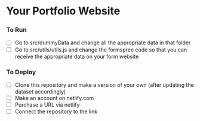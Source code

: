 # Your Portfolio Website

### To Run

- [ ] Go to src/dummyData and change all the appropriate data in that folder
- [ ] Go to src/utils/utils.js and change the formspree code so that you can receive the appropriate data on your form website

### To Deploy

- [ ] Clone this repository and make a version of your own (after updating the dataset accordingly)
- [ ] Make an account on netlify.com
- [ ] Purchase a URL via netlify
- [ ] Connect the repository to the link
